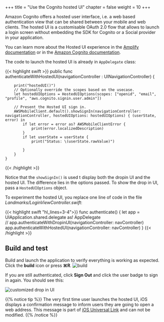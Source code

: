 +++
title = "Use the Cognito hosted UI"
chapter = false
weight = 10
+++

Amazon Cognito offers a hosted user interface, i.e. a web based authentication view that can be shared between your mobile and web clients. The hosted UI is a customisable OAuth 2.0 flow that allows to launch a login screen without embedding the SDK for Cognito or a Social provider in your application.

You can learn more about the Hosted UI experience in the [Amplify documentation](https://aws-amplify.github.io/docs/ios/authentication#using-hosted-ui-for-authentication) or in the [Amazon Cognito documentation](https://docs.aws.amazon.com/en_pv/cognito/latest/developerguide/cognito-user-pools-configuring-app-integration.html).

The code to launch the hosted UI is already in `AppDelegate` class:

{{< highlight swift >}}
    public func authenticateWithHostedUI(navigationController : UINavigationController) {
        
        print("hostedUI()")
        // Optionally override the scopes based on the usecase.
        let hostedUIOptions = HostedUIOptions(scopes: ["openid", "email", "profile", "aws.cognito.signin.user.admin"])

        // Present the Hosted UI sign in.
        AWSMobileClient.default().showSignIn(navigationController: navigationController, hostedUIOptions: hostedUIOptions) { (userState, error) in
            if let error = error as? AWSMobileClientError {
                print(error.localizedDescription)
            }
            if let userState = userState {
                print("Status: \(userState.rawValue)")

            }
        }
    }
{{< /highlight >}}

Notice that the `showSignIn()` is used t display both the dropin UI and the hosted UI.  The difference lies in the options passed.  To show the drop in UI, pass a `HostedUIOptions` object.

To experiment the hosted UI, you replace one line of code in the file *Landmarks/LoginViewController.swift*:

{{< highlight swift "hl_lines=3-4">}}
    func authenticate() {
        let app = UIApplication.shared.delegate as! AppDelegate        
//        app.authenticateWithDropinUI(navigationController: navController)
        app.authenticateWithHostedUI(navigationController: navController)
    }
{{< /highlight >}}

## Build and test 

Build and launch the application to verify everything is working as expected. Click the **build** icon <i class="far fa-caret-square-right"></i> or press **&#8984;R**.
![build](/images/20-10-xcode.png)

If you are still authenticated, click **Sign Out** and click the user badge to sign in again. You should see this:

![customized drop in UI](/images/60-20-1.png)

{{% notice tip %}}
The very first time user launches the hosted UI, iOS displays a confirmation message to inform users they are going to open a web address.  This message is part of [iOS Universal Link](https://developer.apple.com/documentation/uikit/inter-process_communication/allowing_apps_and_websites_to_link_to_your_content) and can not be modified.
{{% /notice %}}
